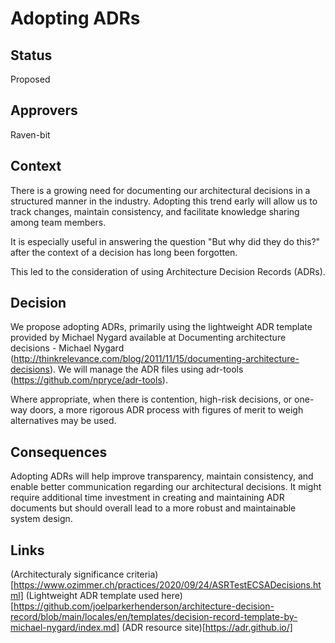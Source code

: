 # Adopting ADRs

## Status
Proposed

## Approvers
Raven-bit

## Context

There is a growing need for documenting our architectural decisions in a structured manner in the industry. Adopting this trend early will allow us to track changes, maintain consistency, and facilitate knowledge sharing among team members.

It is especially useful in answering the question "But why did they do this?" after the context of a decision has long been forgotten.

This led to the consideration of using Architecture Decision Records (ADRs).

## Decision

We propose adopting ADRs, primarily using the lightweight ADR template provided by Michael Nygard available at Documenting architecture decisions - Michael Nygard (<http://thinkrelevance.com/blog/2011/11/15/documenting-architecture-decisions>). We will manage the ADR files using adr-tools (<https://github.com/npryce/adr-tools>).

Where appropriate, when there is contention, high-risk decisions, or one-way doors, a more rigorous ADR process with figures of merit to weigh alternatives may be used.

## Consequences

Adopting ADRs will help improve transparency, maintain consistency, and enable better communication regarding our architectural decisions. It might require additional time investment in creating and maintaining ADR documents but should overall lead to a more robust and maintainable system design.

## Links

(Architecturaly significance criteria)[https://www.ozimmer.ch/practices/2020/09/24/ASRTestECSADecisions.html]
(Lightweight ADR template used here)[https://github.com/joelparkerhenderson/architecture-decision-record/blob/main/locales/en/templates/decision-record-template-by-michael-nygard/index.md]
(ADR resource site)[https://adr.github.io/]
